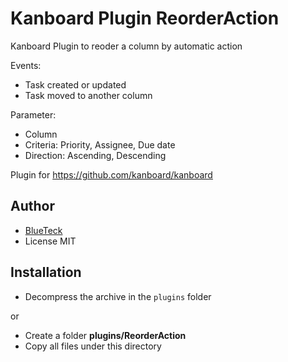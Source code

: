 # Kanboard Plugin ReorderAction

Kanboard Plugin to reoder a column by automatic action

Events:

- Task created or updated
- Task moved to another column

Parameter:

- Column
- Criteria: Priority, Assignee, Due date
- Direction: Ascending, Descending

Plugin for <https://github.com/kanboard/kanboard>

## Author

- [BlueTeck](https://github.com/BlueTeck)
- License MIT

## Installation

- Decompress the archive in the `plugins` folder

or

- Create a folder **plugins/ReorderAction**
- Copy all files under this directory
